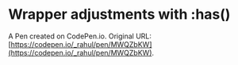 # Wrapper adjustments with :has()

A Pen created on CodePen.io. Original URL: [https://codepen.io/_rahul/pen/MWQZbKW](https://codepen.io/_rahul/pen/MWQZbKW).


